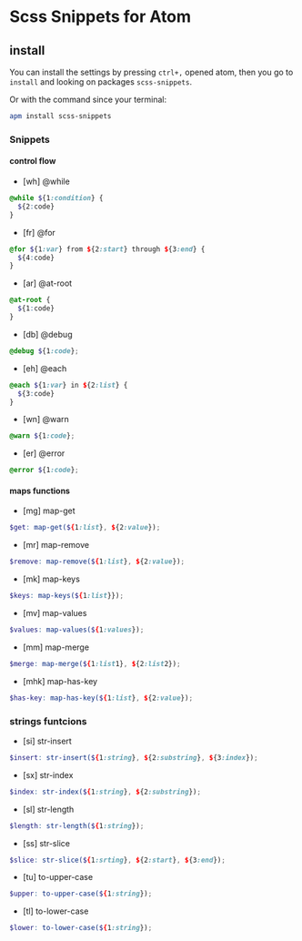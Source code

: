 # Scss Snippets for Atom

## install

You can install the settings by pressing `ctrl+,` opened atom, then you go to `install` and looking on packages `scss-snippets`.

Or with the command since your terminal:

```sh
apm install scss-snippets
```

### Snippets

#### control flow

- [wh] @while
```scss
@while ${1:condition} {
  ${2:code}
}
```
- [fr] @for
```scss
@for ${1:var} from ${2:start} through ${3:end} {
  ${4:code}
}
```
- [ar] @at-root
```scss
@at-root {
  ${1:code}
}
```
- [db] @debug
```scss
@debug ${1:code};
```
- [eh] @each
```scss
@each ${1:var} in ${2:list} {
  ${3:code}
}
```
- [wn] @warn
```scss
@warn ${1:code};
```
- [er] @error
```scss
@error ${1:code};
```

#### maps functions

- [mg] map-get
```scss
$get: map-get(${1:list}, ${2:value});
```

- [mr] map-remove
```scss
$remove: map-remove(${1:list}, ${2:value});
```

- [mk] map-keys
```scss
$keys: map-keys(${1:list}});
```

- [mv] map-values
```scss
$values: map-values(${1:values});
```

- [mm] map-merge
```scss
$merge: map-merge(${1:list1}, ${2:list2});
```

- [mhk] map-has-key
```scss
$has-key: map-has-key(${1:list}, ${2:value});
```
### strings funtcions

- [si] str-insert

```scss
$insert: str-insert(${1:string}, ${2:substring}, ${3:index});
```

- [sx] str-index
```scss
$index: str-index(${1:string}, ${2:substring});
```

- [sl] str-length
```scss
$length: str-length(${1:string});
```

- [ss] str-slice
```scss
$slice: str-slice(${1:srting}, ${2:start}, ${3:end});
```

- [tu] to-upper-case
```scss
$upper: to-upper-case(${1:string});
```

- [tl] to-lower-case
```scss
$lower: to-lower-case(${1:string});
```
